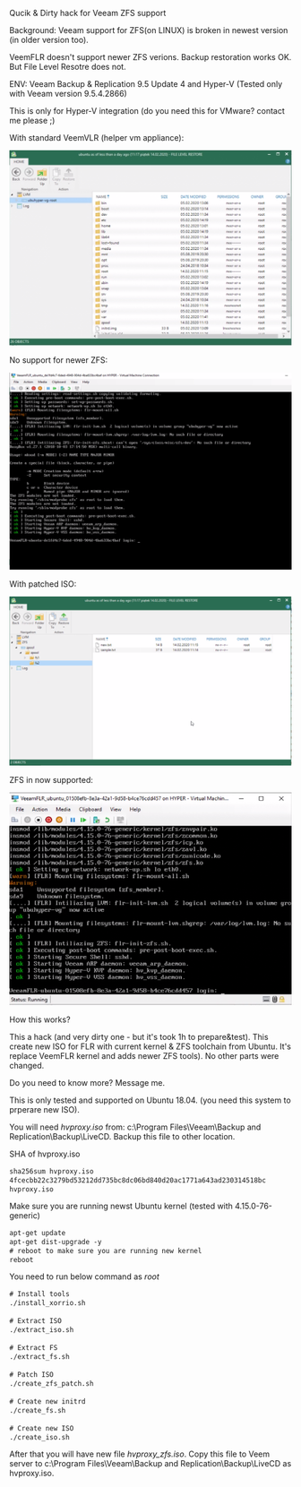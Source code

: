 Qucik & Dirty hack for Veeam ZFS support

Background: Veeam support for ZFS(on LINUX) is broken in newest version (in older version too).

VeemFLR doesn't support newer ZFS verions. Backup restoration works OK. But File Level Resotre does not.


ENV: Veeam Backup & Replication 9.5 Update 4 and Hyper-V (Tested only with Veeam version 9.5.4.2866)

This is only for Hyper-V integration (do you need this for VMware? contact me please ;)

With standard VeemVLR (helper vm appliance):

![img1](https://raw.githubusercontent.com/rjsocha/veeam-flr-zfs-hack/master/img/flr1.png)

No support for newer ZFS:

![img1](https://raw.githubusercontent.com/rjsocha/veeam-flr-zfs-hack/master/img/helper_vm1.png)

With patched ISO:

![img1](https://raw.githubusercontent.com/rjsocha/veeam-flr-zfs-hack/master/img/flr2.png)

ZFS in now supported:

![img1](https://raw.githubusercontent.com/rjsocha/veeam-flr-zfs-hack/master/img/helper_vm2.png)

How this works?

This a hack (and very dirty one - but it's took 1h to prepare&test).
This create new ISO for FLR with current kernel & ZFS toolchain from Ubuntu. It's replace VeemFLR kernel and adds newer ZFS tools).
No other parts were changed.

Do you need to know more? Message me.


This is only tested and supported on Ubuntu 18.04. (you need this system to prperare new ISO).


You will need *hvproxy.iso* from: c:\Program Files\Veeam\Backup and Replication\Backup\LiveCD. Backup this file to other location.

SHA of hvproxy.iso
```
sha256sum hvproxy.iso
4fcecbb22c3279bd53212dd735bc8dc06bd840d20ac1771a643ad230314518bc  hvproxy.iso
```

Make sure you are running newst Ubuntu kernel (tested with 4.15.0-76-generic)

```
apt-get update 
apt-get dist-upgrade -y
# reboot to make sure you are running new kernel
reboot 
```

You need to run below command as *root*
```
# Install tools
./install_xorrio.sh

# Extract ISO
./extract_iso.sh

# Extract FS
./extract_fs.sh

# Patch ISO
./create_zfs_patch.sh

# Create new initrd
./create_fs.sh

# Create new ISO
./create_iso.sh
```

After that you will have new file *hvproxy_zfs.iso*. Copy this file to Veem server to c:\Program Files\Veeam\Backup and Replication\Backup\LiveCD as hvproxy.iso.

